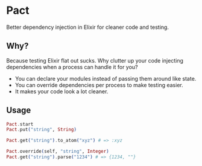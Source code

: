 # Pact

Better dependency injection in Elixir for cleaner code and testing.

## Why?

Because testing Elixir flat out sucks. Why clutter up your code injecting
dependencies when a process can handle it for you?

* You can declare your modules instead of passing them around like state.
* You can override dependencies per process to make testing easier.
* It makes your code look a lot cleaner.

## Usage

```elixir
Pact.start
Pact.put("string", String)

Pact.get("string").to_atom("xyz") # => :xyz

Pact.override(self, "string", Integer)
Pact.get("string").parse("1234") # => {1234, ""}
```
